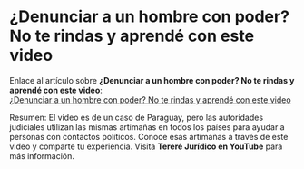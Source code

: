 # ¿Denunciar a un hombre con poder? No te rindas y aprendé con este video

Enlace al artículo sobre **¿Denunciar a un hombre con poder? No te rindas y aprendé con este video**:  
[¿Denunciar a un hombre con poder? No te rindas y aprendé con este video](https://abogadoparaguayo.blogspot.com/2025/07/denunciar-un-hombre-con-poder-no-te.html)

Resumen: El video es de un caso de Paraguay, pero las autoridades judiciales utilizan las mismas artimañas en todos los países para ayudar a personas con contactos políticos. Conoce esas artimañas a través de este video y comparte tu experiencia. Visita **Tereré Jurídico en YouTube** para más información.
